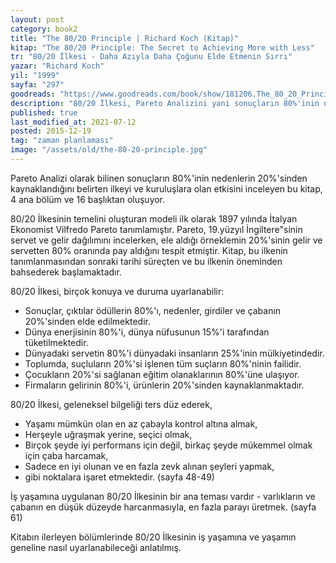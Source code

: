 ```yaml
---
layout: post  
category: book2  
title: "The 80/20 Principle | Richard Koch (Kitap)"  
kitap: "The 80/20 Principle: The Secret to Achieving More with Less"  
tr: "80/20 İlkesi - Daha Azıyla Daha Çoğunu Elde Etmenin Sırrı"  
yazar: "Richard Koch"  
yil: "1999"  
sayfa: "297"  
goodreads: "https://www.goodreads.com/book/show/181206.The_80_20_Principle"
description: "80/20 İlkesi, Pareto Analizini yani sonuçların 80%'inin nedenlerin 20%'sinden kaynaklandığını belirten ilkeyi ve kuruluşlara olan etkisini inceliyor."
published: true
last_modified_at: 2021-07-12
posted: 2015-12-19
tag: "zaman planlaması"
image: "/assets/old/the-80-20-principle.jpg"
---
```


Pareto Analizi olarak bilinen sonuçların 80%'inin nedenlerin 20%'sinden kaynaklandığını belirten ilkeyi ve kuruluşlara olan etkisini inceleyen bu kitap, 4 ana bölüm ve 16 başlıktan oluşuyor.  

80/20 İlkesinin temelini oluşturan modeli ilk olarak 1897 yılında İtalyan Ekonomist Vilfredo Pareto tanımlamıştır. Pareto, 19.yüzyıl İngiltere"sinin servet ve gelir dağılımını incelerken, ele aldığı örneklemin 20%'sinin gelir ve servetten 80% oranında pay aldığını tespit etmiştir. Kitap, bu ilkenin tanımlanmasından sonraki tarihi süreçten ve bu ilkenin öneminden bahsederek başlamaktadır.  
  
80/20 İlkesi, birçok konuya ve duruma uyarlanabilir:  
  
- Sonuçlar, çıktılar ödüllerin 80%'ı, nedenler, girdiler ve çabanın 20%'sinden elde edilmektedir.  
- Dünya enerjisinin 80%'i, dünya nüfusunun 15%'i tarafından tüketilmektedir.  
- Dünyadaki servetin 80%'i dünyadaki insanların 25%'inin mülkiyetindedir.  
- Toplumda, suçluların 20%'si işlenen tüm suçların 80%'ninin failidir.  
- Çocukların 20%'si sağlanan eğitim olanaklarının 80%'üne ulaşıyor.  
- Firmaların gelirinin 80%'i, ürünlerin 20%'sinden kaynaklanmaktadır.  
  
80/20 İlkesi, geleneksel bilgeliği ters düz ederek, 

- Yaşamı mümkün olan en az çabayla kontrol altına almak,  
- Herşeyle uğraşmak yerine, seçici olmak,  
- Birçok şeyde iyi performans için değil, birkaç şeyde mükemmel olmak için çaba harcamak,  
- Sadece en iyi olunan ve en fazla zevk alınan şeyleri yapmak,  
- gibi noktalara işaret etmektedir. (sayfa 48-49)  
  
İş yaşamına uygulanan 80/20 İlkesinin bir ana teması vardır - varlıkların ve çabanın en düşük düzeyde harcanmasıyla, en fazla parayı üretmek. (sayfa 61)  
  
Kitabın ilerleyen bölümlerinde 80/20 İlkesinin iş yaşamına ve yaşamın geneline nasıl uyarlanabileceği anlatılmış.  
  
